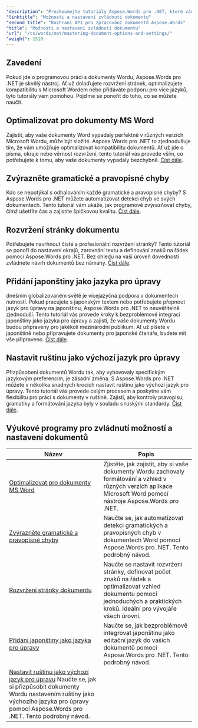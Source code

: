 ```yaml
---
"description": "Prozkoumejte tutoriály Aspose.Words pro .NET, které vám pomohou zvládnout možnosti a nastavení dokumentů. Naučte se optimalizovat pro Word, kontrolovat gramatiku, rozvržení stránek a používat editační jazyky."
"linktitle": "Možnosti a nastavení zvládnutí dokumentu"
"second_title": "Rozhraní API pro zpracování dokumentů Aspose.Words"
"title": "Možnosti a nastavení zvládnutí dokumentu"
"url": "/cs/words/net/mastering-document-options-and-settings/"
"weight": 1510
---
```


## Zavedení

Pokud jde o programovou práci s dokumenty Wordu, Aspose.Words pro .NET je skvělý nástroj. Ať už dolaďujete rozvržení stránek, optimalizujete kompatibilitu s Microsoft Wordem nebo přidáváte podporu pro více jazyků, tyto tutoriály vám pomohou. Pojďme se ponořit do toho, co se můžete naučit.

## Optimalizovat pro dokumenty MS Word
Zajistit, aby vaše dokumenty Word vypadaly perfektně v různých verzích Microsoft Wordu, může být složité. Aspose.Words pro .NET to zjednodušuje tím, že vám umožňuje optimalizovat kompatibilitu dokumentů. Ať už jde o písma, okraje nebo věrnost rozvržení, tento tutoriál vás provede vším, co potřebujete k tomu, aby vaše dokumenty vypadaly bezchybně. [Číst dále](./optimize-for-ms-word-document/).

## Zvýrazněte gramatické a pravopisné chyby
Kdo se nepotýkal s odhalováním každé gramatické a pravopisné chyby? S Aspose.Words pro .NET můžete automatizovat detekci chyb ve svých dokumentech. Tento tutoriál vám ukáže, jak programově zvýrazňovat chyby, čímž ušetříte čas a zajistíte špičkovou kvalitu. [Číst dále](./highlight-grammatical-and-spelling-errors/).

## Rozvržení stránky dokumentu
Potřebujete navrhnout čisté a profesionální rozvržení stránky? Tento tutoriál se ponoří do nastavení okrajů, zarovnání textu a definování znaků na řádek pomocí Aspose.Words pro .NET. Bez ohledu na vaši úroveň dovedností zvládnete návrh dokumentů bez námahy. [Číst dále](./document-page-layout/).

## Přidání japonštiny jako jazyka pro úpravy
dnešním globalizovaném světě je vícejazyčná podpora v dokumentech nutností. Pokud pracujete s japonským textem nebo potřebujete přepnout jazyk pro úpravy na japonštinu, Aspose.Words pro .NET to neuvěřitelně zjednoduší. Tento tutoriál vás provede kroky k bezproblémové integraci japonštiny jako jazyka pro úpravy a zajistí, že vaše dokumenty Wordu budou připraveny pro jakékoli mezinárodní publikum. Ať už píšete v japonštině nebo připravujete dokumenty pro japonské čtenáře, budete mít vše připraveno. [Číst dále](./adding-japanese-as-editing-languages/).

## Nastavit ruštinu jako výchozí jazyk pro úpravy
Přizpůsobení dokumentů Wordu tak, aby vyhovovaly specifickým jazykovým preferencím, je zásadní změna. S Aspose.Words pro .NET můžete v několika snadných krocích nastavit ruštinu jako výchozí jazyk pro úpravy. Tento tutoriál vás provede celým procesem a poskytne vám flexibilitu pro práci s dokumenty v ruštině. Zajistí, aby kontroly pravopisu, gramatiky a formátování jazyka byly v souladu s ruskými standardy. [Číst dále](./set-russian-as-default-edit-language/).


 ## Výukové programy pro zvládnutí možností a nastavení dokumentů
| Název | Popis |
| --- | --- |
| [Optimalizovat pro dokumenty MS Word](./optimize-for-ms-word-document/) | Zjistěte, jak zajistit, aby si vaše dokumenty Wordu zachovaly formátování a vzhled v různých verzích aplikace Microsoft Word pomocí nástroje Aspose.Words pro .NET. |
| [Zvýrazněte gramatické a pravopisné chyby](./highlight-grammatical-and-spelling-errors/) | Naučte se, jak automatizovat detekci gramatických a pravopisných chyb v dokumentech Word pomocí Aspose.Words pro .NET. Tento podrobný návod. |
| [Rozvržení stránky dokumentu](./document-page-layout/) | Naučte se nastavit rozvržení stránky, definovat počet znaků na řádek a optimalizovat vzhled dokumentu pomocí jednoduchých a praktických kroků. Ideální pro vývojáře všech úrovní. |
| [Přidání japonštiny jako jazyka pro úpravy](./adding-japanese-as-editing-languages/) | Naučte se, jak bezproblémově integrovat japonštinu jako editační jazyk do vašich dokumentů pomocí Aspose.Words pro .NET. Tento podrobný návod. |
| [Nastavit ruštinu jako výchozí jazyk pro úpravu](./set-russian-as-default-edit-language/) Naučte se, jak si přizpůsobit dokumenty Wordu nastavením ruštiny jako výchozího jazyka pro úpravy pomocí Aspose.Words pro .NET. Tento podrobný návod. |
